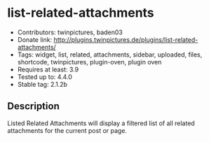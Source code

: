 list-related-attachments
========================

* Contributors: twinpictures, baden03
* Donate link: http://plugins.twinpictures.de/plugins/list-related-attachments/
* Tags: widget, list, related, attachments, sidebar, uploaded, files, shortcode, twinpictures, plugin-oven, plugin oven
* Requires at least: 3.9
* Tested up to: 4.4.0
* Stable tag: 2.1.2b

Description
-----------
Listed Related Attachments will display a filtered list of all related attachments for the current post or page.
